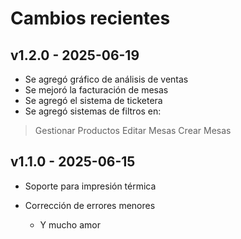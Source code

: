 # Cambios recientes

## v1.2.0 - 2025-06-19
- Se agregó gráfico de análisis de ventas
- Se mejoró la facturación de mesas
- Se agregó el sistema de ticketera
- Se agregó sistemas de filtros en:
> Gestionar Productos
> Editar Mesas
> Crear Mesas

## v1.1.0 - 2025-06-15
- Soporte para impresión térmica
- Corrección de errores menores

  - Y mucho amor
